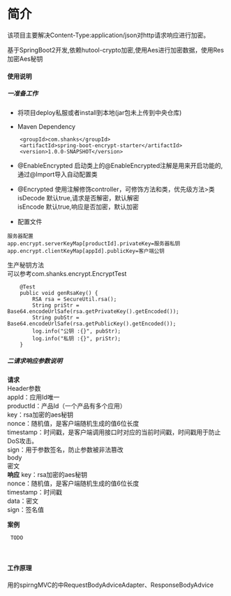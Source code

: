 

# 简介

该项目主要解决Content-Type:application/json对http请求响应进行加密。

基于SpringBoot2开发,依赖hutool-crypto加密,使用Aes进行加密数据，使用Res加密Aes秘钥

#### 使用说明

##### 一准备工作
- 将项目deploy私服或者install到本地(jar包未上传到中央仓库)

- Maven Dependency
```
    <groupId>com.shanks</groupId>
    <artifactId>spring-boot-encrypt-starter</artifactId>
    <version>1.0.0-SNAPSHOT</version>
```
- @EnableEncrypted
 启动类上的@EnableEncrypted注解是用来开启功能的,通过@Import导入自动配置类

 - @Encrypted
 使用注解修饰controller，可修饰方法和类，优先级方法>类  
 isDecode 默认true,请求是否解密，默认解密   
 isEncode 默认true,响应是否加密，默认加密   

- 配置文件
```
服务器配置
app.encrypt.serverKeyMap[productId].privateKey=服务器私钥
app.encrypt.clientKeyMap[appId].publicKey=客户端公钥
```
生产秘钥方法  
可以参考com.shanks.encrypt.EncryptTest
```
    @Test
    public void genRsaKey() {
        RSA rsa = SecureUtil.rsa();
        String priStr = Base64.encodeUrlSafe(rsa.getPrivateKey().getEncoded());
        String pubStr = Base64.encodeUrlSafe(rsa.getPublicKey().getEncoded());
        log.info("公钥 :{}", pubStr);
        log.info("私钥 :{}", priStr);
    }
```

##### 二请求响应参数说明

**请求**  
Header参数  
    appId：应用Id唯一  
    productId：产品Id（一个产品有多个应用）  
    key：rsa加密的aes秘钥  
    nonce：随机值，是客户端随机生成的值6位长度  
    timestamp：时间戳，是客户端调用接口时对应的当前时间戳，时间戳用于防止DoS攻击。  
    sign：用于参数签名，防止参数被非法篡改  
body  
    密文  
**响应**
    key：rsa加密的aes秘钥  
    nonce：随机值，是客户端随机生成的值6位长度    
    timestamp：时间戳  
    data：密文  
    sign：签名值

**案例**

```
 TODO 
```

​      

#### 工作原理
用的spirngMVC的中RequestBodyAdviceAdapter、ResponseBodyAdvice

